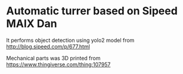 # Automatic turrer based on Sipeed MAIX Dan

It performs object detection using yolo2 model from http://blog.sipeed.com/p/677.html

Mechanical parts was 3D printed from https://www.thingiverse.com/thing:107957
